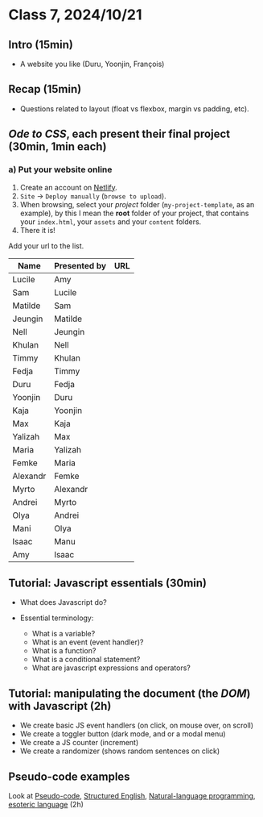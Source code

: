 # Class 7, 2024/10/21

## Intro (15min)

- A website you like (Duru, Yoonjin, François)

## Recap (15min)

- Questions related to layout (float vs flexbox, margin vs padding, etc).

## *Ode to CSS*, each present their final project (30min, 1min each)

### a) Put your website online

1) Create an account on [Netlify](https://app.netlify.com).
2) `Site` -> `Deploy manually` (`browse to upload`).
3) When browsing, select your *project* folder (`my-project-template`, as an example), by this I mean the **root** folder of your project, that contains your `index.html`, your `assets` and your `content` folders.
4) There it is!

Add your url to the list.

| Name | Presented by | URL |
| -- | -------------- | ------------- |
| Lucile | Amy |
| Sam | Lucile |
| Matilde | Sam |
| Jeungin | Matilde |
| Nell | Jeungin |
| Khulan | Nell |
| Timmy | Khulan |
| Fedja | Timmy |
| Duru | Fedja |
| Yoonjin | Duru |
| Kaja | Yoonjin |
| Max | Kaja |
| Yalizah | Max |
| Maria | Yalizah |
| Femke | Maria |
| Alexandr | Femke |
| Myrto | Alexandr |
| Andrei | Myrto |
| Olya | Andrei |
| Mani | Olya |
| Isaac | Manu |
| Amy | Isaac |

## Tutorial: Javascript essentials (30min)

- What does Javascript do?
  
- Essential terminology:
  - What is a variable?
  - What is an event (event handler)?
  - What is a function?
  - What is a conditional statement?
  - What are javascript expressions and operators?

## Tutorial: manipulating the document (the *DOM*) with Javascript (2h)

- We create basic JS event handlers (on click, on mouse over, on scroll)
- We create a toggler button (dark mode, and or a modal menu)
- We create a JS counter (increment)
- We create a randomizer (shows random sentences on click)

## Pseudo-code examples

Look at [Pseudo-code](https://en.wikipedia.org/wiki/Pseudocode), [Structured English](https://en.wikipedia.org/wiki/Structured_English), [Natural-language programming](https://en.wikipedia.org/wiki/Natural-language_programming), [esoteric language](https://en.wikipedia.org/wiki/Esoteric_programming_language) (2h)
